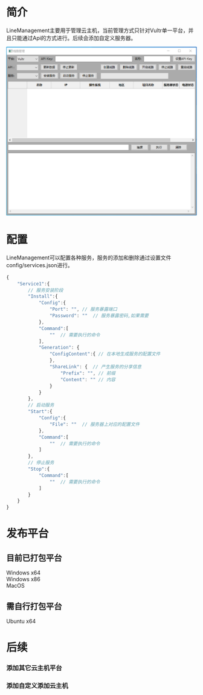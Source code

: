 # 简介
LineManagement主要用于管理云主机，当前管理方式只针对Vultr单一平台，并且只能通过Api的方式进行。后续会添加自定义服务器。

![image](https://github.com/washgo/LineManagement/blob/main/snapshot/snapshot1.png)

# 配置
LineManagement可以配置各种服务，服务的添加和删除通过设置文件config/services.json进行。
```javascript
{
    "Service1":{
        // 服务安装阶段
        "Install":{
            "Config":{
                "Port": "", // 服务暴露端口
                "Password": ""  // 服务暴露密码,如果需要
            },
            "Command":[
                ""  // 需要执行的命令
            ],
            "Generation": {
                "ConfigContent":{ // 在本地生成服务的配置文件
                },
                "ShareLink": {  // 产生服务的分享信息
                    "Prefix": "", // 前缀
                    "Content": "" // 内容
                }
            }
        },
        // 启动服务
        "Start":{
            "Config":{
                "File": ""  // 服务器上对应的配置文件
            },
            "Command":[
                ""  // 需要执行的命令
            ]
        },
        // 停止服务
        "Stop":{
            "Command":[
                ""  // 需要执行的命令
            ]
        }
    }
}
```

# 发布平台
## 目前已打包平台
Windows x64  
Windows x86  
MacOS

## 需自行打包平台
Ubuntu x64

# 后续
### 添加其它云主机平台
### 添加自定义添加云主机
